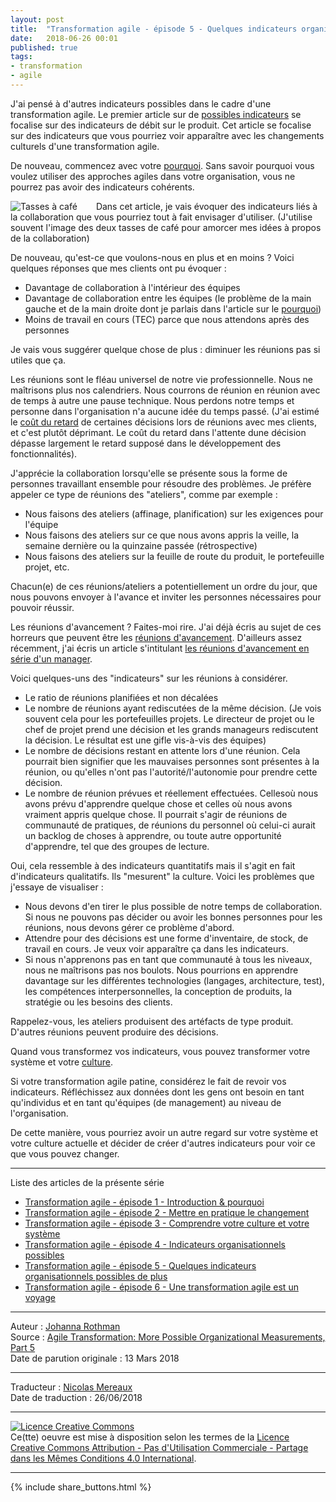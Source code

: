 ```yaml
---
layout: post
title:  "Transformation agile - épisode 5 - Quelques indicateurs organisationnels possibles de plus"
date:   2018-06-26 00:01
published: true
tags:
- transformation
- agile
---
```


J'ai pensé à d'autres indicateurs possibles dans le cadre d'une transformation agile. Le premier article sur de [possibles indicateurs](http://www.les-traducteurs-agiles.org/2018/05/24/transformation-agile-indicateurs-organisationnels-possibles.html) se focalise sur des indicateurs de débit sur le produit. Cet article se focalise sur des indicateurs que vous pourriez voir apparaître avec les changements culturels d'une transformation agile.  

De nouveau, commencez avec votre [pourquoi](http://www.les-traducteurs-agiles.org/2018/04/05/transformation-agile-pourquoi.html). Sans savoir pourquoi vous voulez utiliser des approches agiles dans votre organisation, vous ne pourrez pas avoir des indicateurs cohérents.

<div align="left" style="float:left; padding-right:30px" >
  <img title="Tasses à café" src="{{ site.url }}assets/johanna/coffee-cups.jpg" />
</div>

Dans cet article, je vais évoquer des indicateurs liés à la collaboration que vous pourriez tout à fait envisager d'utiliser. (J'utilise souvent l'image des deux tasses de café pour amorcer mes idées à propos de la collaboration)

De nouveau, qu'est-ce que voulons-nous en plus et en moins ? Voici quelques réponses que mes clients ont pu évoquer :

* Davantage de collaboration à l'intérieur des équipes
* Davantage de collaboration entre les équipes (le problème de la main gauche et de la main droite dont je parlais dans l'article sur le [pourquoi](http://www.les-traducteurs-agiles.org/2018/04/05/transformation-agile-pourquoi.html))
* Moins de travail en cours (TEC) parce que nous attendons après des personnes

Je vais vous suggérer quelque chose de plus : diminuer les réunions pas si utiles que ça.

Les réunions sont le fléau universel de notre vie professionnelle. Nous ne maîtrisons plus nos calendriers. Nous courrons de réunion en réunion avec de temps à autre une pause technique. Nous perdons notre temps et personne dans l'organisation n'a aucune idée du temps passé. (J'ai estimé le [coût du retard](http://www.jrothman.com/mpd/portfolio-management/2014/02/cost-of-delay-due-to-indecision-part-3/) de certaines décisions lors de réunions avec mes clients, et c'est plutôt déprimant. Le coût du retard dans l'attente dune décision dépasse largement le retard supposé dans le développement des fonctionnalités).

J'apprécie la collaboration lorsqu'elle se présente sous la forme de personnes travaillant ensemble pour résoudre des problèmes. Je préfère appeler ce type de réunions des "ateliers", comme par exemple :

* Nous faisons des ateliers (affinage, planification) sur les exigences pour l'équipe
* Nous faisons des ateliers sur ce que nous avons appris la veille, la semaine dernière ou la quinzaine passée (rétrospective)
* Nous faisons des ateliers sur la feuille de route du produit, le portefeuille projet, etc.

Chacun(e) de ces réunions/ateliers a potentiellement un ordre du jour, que nous pouvons envoyer à l'avance et inviter les personnes nécessaires pour pouvoir réussir.

Les réunions d'avancement ? Faites-moi rire. J'ai déjà écris au sujet de ces horreurs que peuvent être les [réunions d'avancement](https://www.jrothman.com/articles/2002/03/no-more-meeting-mutinies/). D'ailleurs assez récemment, j'ai écris un article s'intitulant [les réunions d'avancement en série d'un manager](https://www.techwell.com/techwell-insights/2014/09/beware-serial-status-meetings).

Voici quelques-uns des "indicateurs" sur les réunions à considérer.

* Le ratio de réunions planifiées et non décalées
* Le nombre de réunions ayant rediscutées de la même décision. (Je vois souvent cela pour les portefeuilles projets. Le directeur de projet ou le chef de projet prend une décision et les grands manageurs rediscutent la décision. Le résultat est une gifle vis-à-vis des équipes)
* Le nombre de décisions restant en attente lors d'une réunion. Cela pourrait bien signifier que les mauvaises personnes sont présentes à la réunion, ou qu'elles n'ont pas l'autorité/l'autonomie pour prendre cette décision.
* Le nombre de réunion prévues et réellement effectuées. Cellesoù nous avons prévu d'apprendre quelque chose et celles où nous avons vraiment appris quelque chose. Il pourrait s'agir de réunions de communauté de pratiques, de réunions du personnel où celui-ci aurait un backlog de choses à apprendre, ou toute autre opportunité d'apprendre, tel que des groupes de lecture.

Oui, cela ressemble à des indicateurs quantitatifs mais il s'agit en fait d'indicateurs qualitatifs. Ils "mesurent" la culture. Voici les problèmes que j'essaye de visualiser :

* Nous devons d'en tirer le plus possible de notre temps de collaboration. Si nous ne pouvons pas décider ou avoir les bonnes personnes pour les réunions, nous devons gérer ce problème d'abord.
* Attendre pour des décisions est une forme d'inventaire, de stock, de travail en cours. Je veux voir apparaître ça dans les indicateurs.
* Si nous n'apprenons pas en tant que communauté à tous les niveaux, nous ne maîtrisons pas nos boulots. Nous pourrions en apprendre davantage sur les différentes technologies (langages, architecture, test), les compétences interpersonnelles, la conception de produits,  la stratégie ou les besoins des clients.

Rappelez-vous, les ateliers produisent des artéfacts de type produit. D'autres réunions peuvent produire des décisions.

Quand vous transformez vos indicateurs, vous pouvez transformer votre système et votre [culture](http://www.les-traducteurs-agiles.org/2018/05/02/transformation-agile-systeme-et-culture.html).

Si votre transformation agile patine, considérez le fait de revoir vos indicateurs. Réfléchissez aux données dont les gens ont besoin en tant qu'individus et en tant qu'équipes (de management) au niveau de l'organisation.

De cette manière, vous pourriez avoir un autre regard sur votre système et votre culture actuelle et décider de créer d'autres indicateurs pour voir ce que vous pouvez changer.

---

Liste des articles de la présente série

* [Transformation agile - épisode 1 - Introduction & pourquoi](http://www.les-traducteurs-agiles.org/2018/04/05/transformation-agile-pourquoi.html)
* [Transformation agile - épisode 2 - Mettre en pratique le changement](http://www.les-traducteurs-agiles.org/2018/04/12/transformation-agile-mettre-en-pratique-le-changement.html)
* [Transformation agile - épisode 3 - Comprendre votre culture et votre système](http://www.les-traducteurs-agiles.org/2018/05/02/transformation-agile-systeme-et-culture.html)
* [Transformation agile - épisode 4 - Indicateurs organisationnels possibles](http://www.les-traducteurs-agiles.org/2018/05/24/transformation-agile-indicateurs-organisationnels-possibles.html)
* [Transformation agile - épisode 5 - Quelques indicateurs organisationnels possibles de plus](http://www.les-traducteurs-agiles.org/2018/06/26/transformation-agile-episode-5-quelques-indicateurs-organisationnels-possibles-de-plus.html)
* [Transformation agile - épisode 6 - Une transformation agile est un voyage](http://www.les-traducteurs-agiles.org/2018/07/14/transformation-agile-episode-6-une-transformation-agile-est-un-voyage.html)

---
Auteur : [Johanna Rothman](https://www.createadaptablelife.com/about)  
Source : [Agile Transformation: More Possible Organizational Measurements, Part 5](https://www.jrothman.com/mpd/agile/2018/03/agile-transformation-more-possible-organizational-measurements-part-5/)  
Date de parution originale : 13 Mars 2018  

---
Traducteur : [Nicolas Mereaux](http://www.les-traducteurs-agiles.org/traducteurs/)  
Date de traduction : 26/06/2018  

---

<a rel="license" href="http://creativecommons.org/licenses/by-nc-sa/4.0/"><img alt="Licence Creative Commons" style="border-width:0" src="http://i.creativecommons.org/l/by-nc-sa/4.0/88x31.png" /></a><br />Ce(tte) oeuvre est mise à disposition selon les termes de la <a rel="license" href="http://creativecommons.org/licenses/by-nc-sa/4.0/">Licence Creative Commons Attribution - Pas d'Utilisation Commerciale - Partage dans les Mêmes Conditions 4.0 International</a>.

---

{% include share_buttons.html %}
